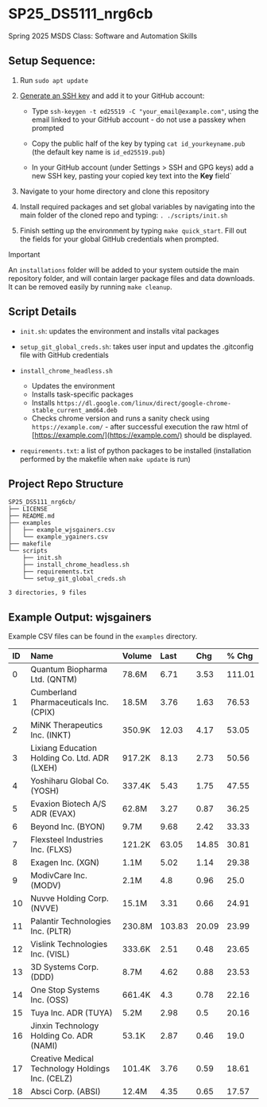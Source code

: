 # SP25_DS5111_nrg6cb
Spring 2025 MSDS Class: Software and Automation Skills

## Setup Sequence:
1. Run `sudo apt update`

2. [Generate an SSH key](https://docs.github.com/en/authentication/connecting-to-github-with-ssh/generating-a-new-ssh-key-and-adding-it-to-the-ssh-agent) and add it to your GitHub account:
	* Type `ssh-keygen -t ed25519 -C "your_email@example.com"`, using the email linked to your GitHub account - do not use a passkey when prompted

	* Copy the public half of the key by typing `cat id_yourkeyname.pub` (the default key name is `id_ed25519.pub`)

	* In your GitHub account (under Settings > SSH and GPG keys) add a new SSH key, pasting your copied key text into the **Key** field`

3. Navigate to your home directory and clone this repository

4. Install required packages and set global variables by navigating into the main folder of the cloned repo and typing: `. ./scripts/init.sh`

5. Finish setting up the environment by typing `make quick_start`. Fill out the fields for your global GitHub credentials when prompted.

> [!IMPORTANT]
> An `installations` folder will be added to your system outside the main repository folder, and will contain larger package files and data downloads. It can be removed easily by running `make cleanup`.

## Script Details
* `init.sh`: updates the environment and installs vital packages

* `setup_git_global_creds.sh`: takes user input and updates the .gitconfig file with GitHub credentials

* `install_chrome_headless.sh`
	* Updates the environment
	* Installs task-specific packages
	* Installs `https://dl.google.com/linux/direct/google-chrome-stable_current_amd64.deb`
	* Checks chrome version and runs a sanity check using `https://example.com/` - after successful execution the raw html of [https://example.com/](https://example.com/) should be displayed.

* `requirements.txt`: a list of python packages to be installed (installation performed by the makefile when `make update` is run)

## Project Repo Structure
```
SP25_DS5111_nrg6cb/
├── LICENSE
├── README.md
├── examples
│   ├── example_wjsgainers.csv
│   └── example_ygainers.csv
├── makefile
└── scripts
    ├── init.sh
    ├── install_chrome_headless.sh
    ├── requirements.txt
    └── setup_git_global_creds.sh

3 directories, 9 files
```

## Example Output: wjsgainers
Example CSV files can be found in the `examples` directory.

|ID|Name|Volume|Last|Chg|% Chg|
|:----------|:-|:------|:----|:---|:-----|
0|Quantum Biopharma Ltd. (QNTM)|78.6M|6.71|3.53|111.01
1|Cumberland Pharmaceuticals Inc. (CPIX)|18.5M|3.76|1.63|76.53
2|MiNK Therapeutics Inc. (INKT)|350.9K|12.03|4.17|53.05
3|Lixiang Education Holding Co. Ltd. ADR (LXEH)|917.2K|8.13|2.73|50.56
4|Yoshiharu Global Co. (YOSH)|337.4K|5.43|1.75|47.55
5|Evaxion Biotech A/S ADR (EVAX)|62.8M|3.27|0.87|36.25
6|Beyond Inc. (BYON)|9.7M|9.68|2.42|33.33
7|Flexsteel Industries Inc. (FLXS)|121.2K|63.05|14.85|30.81
8|Exagen Inc. (XGN)|1.1M|5.02|1.14|29.38
9|ModivCare Inc. (MODV)|2.1M|4.8|0.96|25.0
10|Nuvve Holding Corp. (NVVE)|15.1M|3.31|0.66|24.91
11|Palantir Technologies Inc. (PLTR)|230.8M|103.83|20.09|23.99
12|Vislink Technologies Inc. (VISL)|333.6K|2.51|0.48|23.65
13|3D Systems Corp. (DDD)|8.7M|4.62|0.88|23.53
14|One Stop Systems Inc. (OSS)|661.4K|4.3|0.78|22.16
15|Tuya Inc. ADR (TUYA)|5.2M|2.98|0.5|20.16
16|Jinxin Technology Holding Co. ADR (NAMI)|53.1K|2.87|0.46|19.0
17|Creative Medical Technology Holdings Inc. (CELZ)|101.4K|3.76|0.59|18.61
18|Absci Corp. (ABSI)|12.4M|4.35|0.65|17.57
